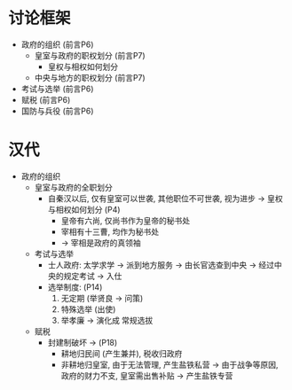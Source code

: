 # 讨论框架

- 政府的组织 (前言P6)
  - 皇室与政府的职权划分 (前言P7)
    - 皇权与相权如何划分
  - 中央与地方的职权划分 (前言P7)
- 考试与选举 (前言P6)
- 赋税 (前言P6)
- 国防与兵役 (前言P6)

# 汉代

- 政府的组织
  - 皇室与政府的全职划分
    - 自秦汉以后, 仅有皇室可以世袭, 其他职位不可世袭, 视为进步 -> 皇权与相权如何划分 (P4)
      - 皇帝有六尚, 仅尚书作为皇帝的秘书处
      - 宰相有十三曹, 均作为秘书处
      - -> 宰相是政府的真领袖
  - 考试与选举
    - 士人政府: 太学求学 -> 派到地方服务 -> 由长官选查到中央 -> 经过中央的规定考试 -> 入仕
    - 选举制度: (P14)
      1. 无定期 (举贤良 -> 问策)
      2. 特殊选举 (出使)
      3. 举孝廉 -> 演化成 常规选拔
  - 赋税
    - 封建制破坏 -> (P18)
      - 耕地归民间 (产生兼并), 税收归政府
      - 非耕地归皇室, 由于无法管理, 产生盐铁私营 -> 由于战争等原因, 政府的财力不支, 皇室需出售补贴 -> 产生盐铁专营
      
    
